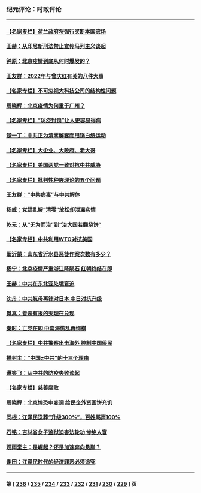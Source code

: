 ### 纪元评论：时政评论
---
#### [【名家专栏】荷兰政府将强行买断本国农场](../../pages/nsc1025/n13888305.md) 
#### [王赫：从印尼新刑法禁止宣传马列主义谈起](../../pages/nsc1025/n13888828.md) 
#### [钟原：北京疫情到底从何时爆发的？](../../pages/nsc1025/n13888677.md) 
#### [王友群：2022年与曾庆红有关的八件大事](../../pages/nsc1025/n13888603.md) 
#### [【名家专栏】不可忽视大科技公司的结构性问题](../../pages/nsc1025/n13888374.md) 
#### [周晓辉：北京疫情为何重于广州？](../../pages/nsc1025/n13888484.md) 
#### [【名家专栏】“防疫封锁”让人更容易得病](../../pages/nsc1025/n13888301.md) 
#### [楚一丁：中共正为清零解套而甩锅白纸运动](../../pages/nsc1025/n13888194.md) 
#### [【名家专栏】大企业、大政府、老大哥](../../pages/nsc1025/n13887699.md) 
#### [【名家专栏】美国两党一致对抗中共威胁](../../pages/nsc1025/n13887692.md) 
#### [【名家专栏】批判性种族理论的五个问题](../../pages/nsc1025/n13887081.md) 
#### [王友群：“中共病毒”与中共解体](../../pages/nsc1025/n13887146.md) 
#### [杨威：党媒乱解“清零”放松却泄漏实情](../../pages/nsc1025/n13887338.md) 
#### [乾元：从“无为而治”到“治大国若翻烧饼”](../../pages/nsc1025/n13887392.md) 
#### [【名家专栏】中共利用WTO对抗美国](../../pages/nsc1025/n13887082.md) 
#### [阚沂蒙：山东省沂水县恶徒作案次数有多少？](../../pages/nsc1025/n13887378.md) 
#### [杨宁：北京疫情严重浙江降陨石 红朝终结在即](../../pages/nsc1025/n13887187.md) 
#### [王赫：中共在东北亚处境窘迫](../../pages/nsc1025/n13887006.md) 
#### [沈舟：中共航母再针对日本 中日对抗升级](../../pages/nsc1025/n13886924.md) 
#### [觅真：善恶有报的天理在兑现](../../pages/nsc1025/n13887007.md) 
#### [秦时：亡党在即 中南海慌乱再悔棋](../../pages/nsc1025/n13886932.md) 
#### [【名家专栏】中共警察出击海外 控制中国侨民](../../pages/nsc1025/n13886789.md) 
#### [掸封尘：“中国≠中共”的十三个理由](../../pages/nsc1025/n13886866.md) 
#### [谭笑飞：从中共的防疫失败谈起](../../pages/nsc1025/n13886695.md) 
#### [【名家专栏】慈善腐败](../../pages/nsc1025/n13886773.md) 
#### [周晓辉：北京惶恐中变调 给民企外资画饼充饥](../../pages/nsc1025/n13886818.md) 
#### [同根：江泽民送葬“升级300%”，百姓骂声100%](../../pages/nsc1025/n13886750.md) 
#### [石铭：吉林省女子监狱迫害法轮功 惨绝人寰](../../pages/nsc1025/n13886723.md) 
#### [观雨堂主：是崛起？还是加速奔向悬崖？](../../pages/nsc1025/n13886702.md) 
#### [谢田：江泽民时代的经济罪恶必须追究](../../pages/nsc1025/n13886680.md) 

---
#### 第 [ [236](./236.md) / [235](./235.md) / [234](./234.md) / [233](./233.md) / [232](./232.md) / [231](./231.md) / [230](./230.md) / [229](./229.md) ] 页
